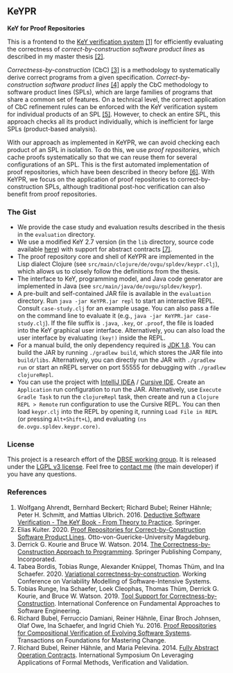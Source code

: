 ## KeYPR

**KeY for Proof Repositories**

This is a frontend to the [KeY verification system](http://key-project.org) [[1]](#references) for efficiently evaluating the correctness of *correct-by-construction software product lines* as described in my master thesis [[2]](#references).

*Correctness-by-construction* (CbC) [[3]](#references) is a methodology to systematically derive correct programs from a given specification.
*Correct-by-construction software product lines* [[4]](#references) apply the CbC methodology to software product lines (SPLs), which are large families of programs that share a common set of features.
On a technical level, the correct application of CbC refinement rules can be enforced with the KeY verification system for individual products of an SPL [[5]](#references).
However, to check an entire SPL, this approach checks all its product individually, which is inefficient for large SPLs (product-based analysis).

With our approach as implemented in KeYPR, we can avoid checking each product of an SPL in isolation.
To do this, we use *proof repositories*, which cache proofs systematically so that we can reuse them for several configurations of an SPL.
This is the first automated implementation of proof repositories, which have been described in theory before [[6]](#references).
With KeYPR, we focus on the application of proof repositories to correct-by-construction SPLs, although traditional post-hoc verification can also benefit from proof repositories.

### The Gist

- We provide the case study and evaluation results described in the thesis in the `evaluation` directory.
- We use a modified KeY 2.7 version (in the `lib` directory, source code available [here](https://git.key-project.org/key/key/-/commits/kuiterAbstractContracts)) with support for abstract contracts [[7]](#references).
- The proof repository core and shell of KeYPR are implemented in the Lisp dialect Clojure (see `src/main/clojure/de/ovgu/spldev/keypr.clj`), which allows us to closely follow the definitions from the thesis.
- The interface to KeY, programming model, and Java code generator are implemented in Java (see `src/main/java/de/ovgu/spldev/keypr`).
- A pre-built and self-contained JAR file is available in the `evaluation` directory.
  Run `java -jar KeYPR.jar repl` to start an interactive REPL. Consult `case-study.clj` for an example usage.
  You can also pass a file on the command line to evaluate it (e.g., `java -jar KeYPR.jar case-study.clj`).
  If the file suffix is `.java`, `.key`, or `.proof`, the file is loaded into the KeY graphical user interface.
  Alternatively, you can also load the user interface by evaluating `(key!)` inside the REPL.
- For a manual build, the only dependency required is [JDK 1.8](http://www.oracle.com/technetwork/java/javase/downloads/jdk8-downloads-2133151.html).
  You can build the JAR by running `./gradlew build`, which stores the JAR file into `build/libs`.
  Alternatively, you can directly run the JAR with `./gradlew run` or start an nREPL server on port 55555 for debugging with `./gradlew clojureRepl`.
- You can use the project with [IntelliJ IDEA](https://www.jetbrains.com/idea/) / [Cursive IDE](https://cursive-ide.com/).
  Create an `Application` run configuration to run the JAR.
  Alternatively, use `Execute Gradle Task` to run the `clojureRepl` task, then create and run a `Clojure REPL > Remote` run configuration to use the Cursive REPL.
  You can then load `keypr.clj` into the REPL by opening it, running `Load File in REPL` (or pressing `Alt+Shift+L`), and evaluating `(ns de.ovgu.spldev.keypr.core)`.

### License

This project is a research effort of the [DBSE working group](http://www.dbse.ovgu.de/).
It is released under the [LGPL v3 license](LICENSE.txt).
Feel free to [contact me](mailto:kuiter@ovgu.de) (the main developer) if you have any questions.

### References

1. Wolfgang Ahrendt, Bernhard Beckert; Richard Bubel; Reiner Hähnle; Peter H. Schmitt, and Mattias Ulbrich. 2016. [Deductive Software Verification - The KeY Book - From Theory to Practice](https://www.key-project.org/thebook2/). Springer.
2. Elias Kuiter. 2020. [Proof Repositories for Correct-by-Construction Software Product Lines](http://wwwiti.cs.uni-magdeburg.de/iti_db/publikationen/ps/auto/Kuiter2020:MasterThesis.pdf). Otto-von-Guericke-University Magdeburg. 
3. Derrick G. Kourie and Bruce W. Watson. 2014. [The Correctness-by-Construction Approach to Programming](https://www.springerprofessional.de/the-correctness-by-construction-approach-to-programming/3827484). Springer Publishing Company, Incorporated.
4. Tabea Bordis, Tobias Runge, Alexander Knüppel, Thomas Thüm, and Ina Schaefer. 2020. [Variational correctness-by-construction](https://dl.acm.org/doi/abs/10.1145/3377024.3377038). Working Conference on Variability Modelling of Software-Intensive Systems. 
5. Tobias Runge, Ina Schaefer, Loek Cleophas, Thomas Thüm, Derrick G. Kourie, and Bruce W. Watson. 2019. [Tool Support for Correctness-by-Construction](https://www.springerprofessional.de/tool-support-for-correctness-by-construction/16601646). International Conference on Fundamental Approaches to Software Engineering. 
6. Richard Bubel, Ferruccio Damiani, Reiner Hähnle, Einar Broch Johnsen, Olaf Owe, Ina Schaefer, and Ingrid Chieh Yu. 2016. [Proof Repositories for Compositional Verification of Evolving Software Systems](https://link.springer.com/chapter/10.1007/978-3-319-46508-1_8). Transactions on Foundations for Mastering Change.
7. Richard Bubel, Reiner Hähnle, and Maria Pelevina. 2014. [Fully Abstract Operation Contracts](https://link.springer.com/chapter/10.1007/978-3-662-45231-8_9). International Symposium On Leveraging Applications of Formal Methods, Verification and Validation.